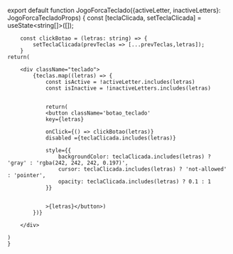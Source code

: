 export default function JogoForcaTeclado({activeLetter, inactiveLetters}: JogoForcaTecladoProps) {
        const [teclaClicada, setTeclaClicada] = useState<string[]>([]);

        const clickBotao = (letras: string) => {
            setTeclaClicada(prevTeclas => [...prevTeclas,letras]);
        }    
    return(
       
        <div className="teclado">
            {teclas.map((letras) => {
                const isActive = !activeLetter.includes(letras)
                const isInactive = !inactiveLetters.includes(letras)


                return(
                <button className='botao_teclado' 
                key={letras}

                onClick={() => clickBotao(letras)}
                disabled ={teclaClicada.includes(letras)}

                style={{
                    backgroundColor: teclaClicada.includes(letras) ? 'gray' : 'rgba(242, 242, 242, 0.197)',
                    cursor: teclaClicada.includes(letras) ? 'not-allowed' : 'pointer',
                    opacity: teclaClicada.includes(letras) ? 0.1 : 1
                }}

                
                >{letras}</button>)  
            })}

        </div>
        
    )
    }